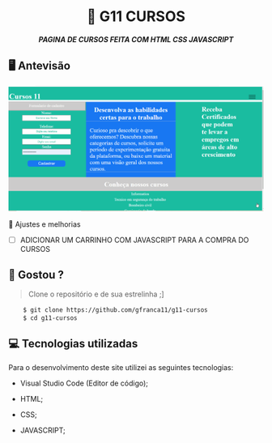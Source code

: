 <h1 align="center">
     📰
G11 CURSOS

</h1>

<h5 align="center">
 PAGINA DE CURSOS FEITA COM HTML CSS JAVASCRIPT
  </h5>

## 🖥 Antevisão 
<img src="https://github.com/gfranca11/g11-cursos/blob/main/IMG.gif">
 
 📌 Ajustes e melhorias
 
 - [ ] ADICIONAR UM  CARRINHO COM JAVASCRIPT PARA A COMPRA DO CURSOS
 

 
 
 ## 🧐 Gostou ?
 
 > Clone o repositório e de sua estrelinha ;]
   
        $ git clone https://github.com/gfranca11/g11-cursos
        $ cd g11-cursos
        
 
 
## 💻 Tecnologias utilizadas

Para o desenvolvimento deste site utilizei as seguintes tecnologias:

 * Visual Studio Code (Editor de código);

* HTML;
* CSS;
* JAVASCRIPT;
